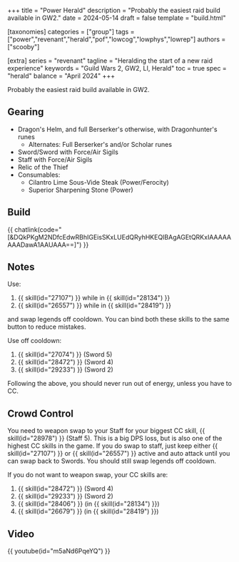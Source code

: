 +++
title = "Power Herald"
description = "Probably the easiest raid build available in GW2."
date = 2024-05-14
draft = false
template = "build.html"

[taxonomies]
categories = ["group"]
tags = ["power","revenant","herald","pof","lowcog","lowphys","lowrep"]
authors = ["scooby"]

[extra]
series = "revenant"
tagline = "Heralding the start of a new raid experience"
keywords = "Guild Wars 2, GW2, LI, Herald"
toc = true
spec = "herald"
balance = "April 2024"
+++

Probably the easiest raid build available in GW2.

## Gearing

- Dragon's Helm, and full Berserker's otherwise, with Dragonhunter's runes
  - Alternates: Full Berserker's and/or Scholar runes
- Sword/Sword with Force/Air Sigils
- Staff with Force/Air Sigils
- Relic of the Thief
- Consumables:
  - Cilantro Lime Sous-Vide Steak (Power/Ferocity)
  - Superior Sharpening Stone (Power)

## Build

{{ chatlink(code="[&DQkPKgM2NDfcEdwRBhIGEisSKxLUEdQRyhHKEQIBAgAGEtQRKxIAAAAAAAADawA1AAUAAA==]") }}

## Notes

Use:
1. {{ skill(id="27107") }} while in {{ skill(id="28134") }}  
1. {{ skill(id="26557") }} while in {{ skill(id="28419") }}

and swap legends off cooldown. You can bind both these skills to the same button to reduce mistakes.

Use off cooldown:

1. {{ skill(id="27074") }} (Sword 5)
1. {{ skill(id="28472") }} (Sword 4)
1. {{ skill(id="29233") }} (Sword 2)

Following the above, you should never run out of energy, unless you have to CC.

## Crowd Control

You need to weapon swap to your Staff for your biggest CC skill, {{ skill(id="28978") }} (Staff 5). This is a big DPS loss, but is also one of the highest CC skills in the game. If you do swap to staff, just keep either {{ skill(id="27107") }} or {{ skill(id="26557") }} active and auto attack until you can swap back to Swords. You should still swap legends off cooldown.

If you do not want to weapon swap, your CC skills are:
1. {{ skill(id="28472") }} (Sword 4)
1. {{ skill(id="29233") }} (Sword 2)
1. {{ skill(id="28406") }} (in {{ skill(id="28134") }})  
1. {{ skill(id="26679") }} (in {{ skill(id="28419") }})

## Video

{{ youtube(id="m5aNd6PqeYQ") }}
